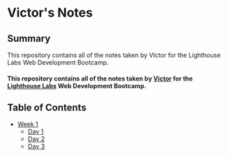 # Victor's Notes

## Summary 

This repository contains all of the notes taken by VIctor for the Lighthouse Labs Web Development Bootcamp.

#### This repository contains all of the notes taken by [Victor](https://github.com/VicBond) for the [Lighthouse Labs](https://www.lighthouselabs.ca/) Web Development Bootcamp.

## Table of Contents
* [Week 1](/Week_1)
  * [Day 1](/Week_1/Day_1)
  * [Day 2](/Week_1/Day_2)
  * [Day 3](/Week_1/Day_3)

